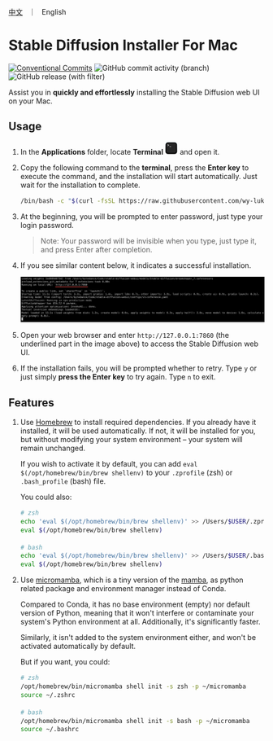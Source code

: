 <p align="left">
    <a href="README_CN.md">中文</a> &nbsp ｜ &nbsp English
</p>

# Stable Diffusion Installer For Mac

[![Conventional Commits](https://img.shields.io/badge/Conventional%20Commits-1.0.0-%23FE5196?logo=conventionalcommits&logoColor=white)](https://conventionalcommits.org) ![GitHub commit activity (branch)](https://img.shields.io/github/commit-activity/t/wy-luke/StableDiffusion-Installer-For-Mac) ![GitHub release (with filter)](https://img.shields.io/github/v/release/wy-luke/StableDiffusion-Installer-For-Mac)

Assist you in **quickly and effortlessly** installing the Stable Diffusion web UI on your Mac.

## Usage

1. In the **Applications** folder, locate **Terminal** <img src="./images/terminal.png" alt="terminal" width="25"/> and open it.

2. Copy the following command to the **terminal**, press the **Enter key** to execute the command, and the installation will start automatically. Just wait for the installation to complete.

   ```bash
   /bin/bash -c "$(curl -fsSL https://raw.githubusercontent.com/wy-luke/StableDiffusion-Installer-For-Mac/main/sd-installer.sh)"
   ```

3. At the beginning, you will be prompted to enter password, just type your login password.

   > Note: Your password will be invisible when you type, just type it, and press Enter after completion.

4. If you see similar content below, it indicates a successful installation.

   ![success](images/success.png)

5. Open your web browser and enter `http://127.0.0.1:7860` (the underlined part in the image above) to access the Stable Diffusion web UI.

6. If the installation fails, you will be prompted whether to retry. Type `y` or just simply **press the Enter key** to try again. Type `n` to exit.

## Features

1. Use [Homebrew](https://brew.sh/) to install required dependencies. If you already have it installed, it will be used automatically. If not, it will be installed for you, but without modifying your system environment – your system will remain unchanged.

   If you wish to activate it by default, you can add `eval $(/opt/homebrew/bin/brew shellenv)` to your `.zprofile` (zsh) or `.bash_profile` (bash) file.

   You could also:

   ```bash
   # zsh
   echo 'eval $(/opt/homebrew/bin/brew shellenv)' >> /Users/$USER/.zprofile
   eval $(/opt/homebrew/bin/brew shellenv)

   # bash
   echo 'eval $(/opt/homebrew/bin/brew shellenv)' >> /Users/$USER/.bash_profile
   eval $(/opt/homebrew/bin/brew shellenv)
   ```

2. Use [micromamba](https://mamba.readthedocs.io/en/latest/user_guide/micromamba.html), which is a tiny version of the [mamba](https://mamba.readthedocs.io/en/latest/index.html#), as python related package and environment manager instead of Conda.

   Compared to Conda, it has no base environment (empty) nor default version of Python, meaning that it won't interfere or contaminate your system's Python environment at all. Additionally, it's significantly faster.

   Similarly, it isn't added to the system environment either, and won't be activated automatically by default.

   But if you want, you could:

   ```bash
   # zsh
   /opt/homebrew/bin/micromamba shell init -s zsh -p ~/micromamba
   source ~/.zshrc

   # bash
   /opt/homebrew/bin/micromamba shell init -s bash -p ~/micromamba
   source ~/.bashrc
   ```
